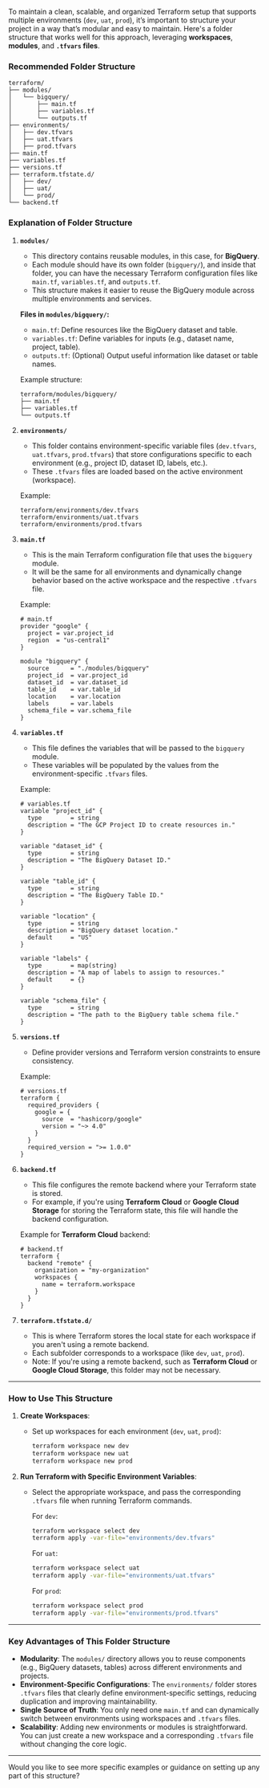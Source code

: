 To maintain a clean, scalable, and organized Terraform setup that supports multiple environments (`dev`, `uat`, `prod`), it’s important to structure your project in a way that’s modular and easy to maintain. Here's a folder structure that works well for this approach, leveraging **workspaces**, **modules**, and **`.tfvars` files**.

### Recommended Folder Structure

```
terraform/
├── modules/
│   └── bigquery/
│       ├── main.tf
│       ├── variables.tf
│       └── outputs.tf
├── environments/
│   ├── dev.tfvars
│   ├── uat.tfvars
│   ├── prod.tfvars
├── main.tf
├── variables.tf
├── versions.tf
├── terraform.tfstate.d/
│   ├── dev/
│   ├── uat/
│   └── prod/
└── backend.tf
```

### Explanation of Folder Structure

1. **`modules/`**
   - This directory contains reusable modules, in this case, for **BigQuery**.
   - Each module should have its own folder (`bigquery/`), and inside that folder, you can have the necessary Terraform configuration files like `main.tf`, `variables.tf`, and `outputs.tf`.
   - This structure makes it easier to reuse the BigQuery module across multiple environments and services.

   **Files in `modules/bigquery/`:**
   - `main.tf`: Define resources like the BigQuery dataset and table.
   - `variables.tf`: Define variables for inputs (e.g., dataset name, project, table).
   - `outputs.tf`: (Optional) Output useful information like dataset or table names.

   Example structure:
   ```
   terraform/modules/bigquery/
   ├── main.tf
   ├── variables.tf
   └── outputs.tf
   ```

2. **`environments/`**
   - This folder contains environment-specific variable files (`dev.tfvars`, `uat.tfvars`, `prod.tfvars`) that store configurations specific to each environment (e.g., project ID, dataset ID, labels, etc.).
   - These `.tfvars` files are loaded based on the active environment (workspace).

   Example:
   ```
   terraform/environments/dev.tfvars
   terraform/environments/uat.tfvars
   terraform/environments/prod.tfvars
   ```

3. **`main.tf`**
   - This is the main Terraform configuration file that uses the `bigquery` module.
   - It will be the same for all environments and dynamically change behavior based on the active workspace and the respective `.tfvars` file.

   Example:
   ```hcl
   # main.tf
   provider "google" {
     project = var.project_id
     region  = "us-central1"
   }

   module "bigquery" {
     source      = "./modules/bigquery"
     project_id  = var.project_id
     dataset_id  = var.dataset_id
     table_id    = var.table_id
     location    = var.location
     labels      = var.labels
     schema_file = var.schema_file
   }
   ```

4. **`variables.tf`**
   - This file defines the variables that will be passed to the `bigquery` module.
   - These variables will be populated by the values from the environment-specific `.tfvars` files.

   Example:
   ```hcl
   # variables.tf
   variable "project_id" {
     type        = string
     description = "The GCP Project ID to create resources in."
   }

   variable "dataset_id" {
     type        = string
     description = "The BigQuery Dataset ID."
   }

   variable "table_id" {
     type        = string
     description = "The BigQuery Table ID."
   }

   variable "location" {
     type        = string
     description = "BigQuery dataset location."
     default     = "US"
   }

   variable "labels" {
     type        = map(string)
     description = "A map of labels to assign to resources."
     default     = {}
   }

   variable "schema_file" {
     type        = string
     description = "The path to the BigQuery table schema file."
   }
   ```

5. **`versions.tf`**
   - Define provider versions and Terraform version constraints to ensure consistency.

   Example:
   ```hcl
   # versions.tf
   terraform {
     required_providers {
       google = {
         source  = "hashicorp/google"
         version = "~> 4.0"
       }
     }
     required_version = ">= 1.0.0"
   }
   ```

6. **`backend.tf`**
   - This file configures the remote backend where your Terraform state is stored.
   - For example, if you're using **Terraform Cloud** or **Google Cloud Storage** for storing the Terraform state, this file will handle the backend configuration.

   Example for **Terraform Cloud** backend:
   ```hcl
   # backend.tf
   terraform {
     backend "remote" {
       organization = "my-organization"
       workspaces {
         name = terraform.workspace
       }
     }
   }
   ```

7. **`terraform.tfstate.d/`**
   - This is where Terraform stores the local state for each workspace if you aren't using a remote backend.
   - Each subfolder corresponds to a workspace (like `dev`, `uat`, `prod`).
   - Note: If you're using a remote backend, such as **Terraform Cloud** or **Google Cloud Storage**, this folder may not be necessary.

---

### How to Use This Structure

1. **Create Workspaces**:
   - Set up workspaces for each environment (`dev`, `uat`, `prod`):
   
     ```bash
     terraform workspace new dev
     terraform workspace new uat
     terraform workspace new prod
     ```

2. **Run Terraform with Specific Environment Variables**:
   - Select the appropriate workspace, and pass the corresponding `.tfvars` file when running Terraform commands.
   
     For `dev`:
     ```bash
     terraform workspace select dev
     terraform apply -var-file="environments/dev.tfvars"
     ```
   
     For `uat`:
     ```bash
     terraform workspace select uat
     terraform apply -var-file="environments/uat.tfvars"
     ```

     For `prod`:
     ```bash
     terraform workspace select prod
     terraform apply -var-file="environments/prod.tfvars"
     ```

---

### Key Advantages of This Folder Structure

- **Modularity**: The `modules/` directory allows you to reuse components (e.g., BigQuery datasets, tables) across different environments and projects.
- **Environment-Specific Configurations**: The `environments/` folder stores `.tfvars` files that clearly define environment-specific settings, reducing duplication and improving maintainability.
- **Single Source of Truth**: You only need one `main.tf` and can dynamically switch between environments using workspaces and `.tfvars` files.
- **Scalability**: Adding new environments or modules is straightforward. You can just create a new workspace and a corresponding `.tfvars` file without changing the core logic.

---

Would you like to see more specific examples or guidance on setting up any part of this structure?
